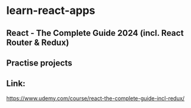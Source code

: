# learn-react-apps

## React - The Complete Guide 2024 (incl. React Router & Redux)

## Practise projects

## Link:
https://www.udemy.com/course/react-the-complete-guide-incl-redux/
